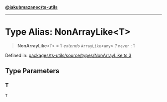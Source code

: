 [**@jakubmazanec/ts-utils**](../README.md)

---

# Type Alias: NonArrayLike\<T\>

> **NonArrayLike**\<`T`\> = `T` _extends_ `ArrayLike`\<`any`\> ? `never` : `T`

Defined in:
[packages/ts-utils/source/types/NonArrayLike.ts:3](https://github.com/jakubmazanec/tools/blob/d956cf350ae3e6bad1df754a19dfbabb088c1451/packages/ts-utils/source/types/NonArrayLike.ts#L3)

## Type Parameters

### T

`T`
